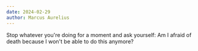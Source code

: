 ```yaml
---
date: 2024-02-29
author: Marcus Aurelius
---
```


Stop whatever you're doing for a moment and ask yourself: Am I afraid of death because I won't be able to do this anymore?
